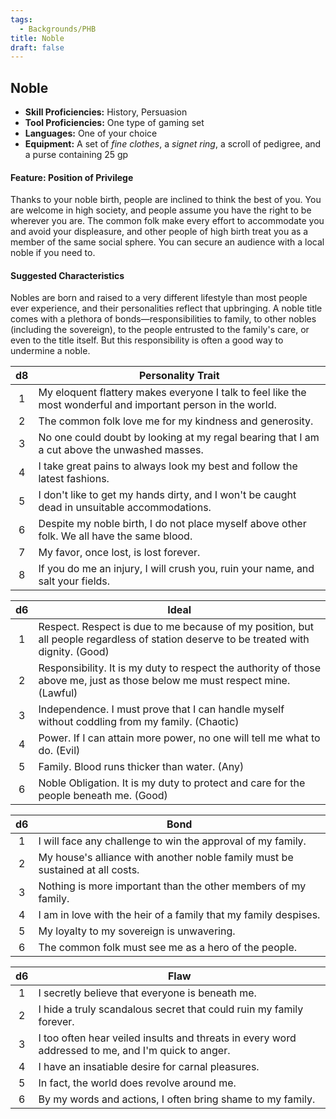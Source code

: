 ```yaml
---
tags:
  - Backgrounds/PHB
title: Noble
draft: false
---
```


## Noble

- **Skill Proficiencies:** History, Persuasion
- **Tool Proficiencies:** One type of gaming set
- **Languages:** One of your choice
- **Equipment:** A set of *fine clothes*, a *signet ring*, a scroll of pedigree, and a purse containing 25 gp

#### Feature: Position of Privilege

Thanks to your noble birth, people are inclined to think the best of you. You are welcome in high society, and people assume you have the right to be wherever you are. The common folk make every effort to accommodate you and avoid your displeasure, and other people of high birth treat you as a member of the same social sphere. You can secure an audience with a local noble if you need to.

#### Suggested Characteristics

Nobles are born and raised to a very different lifestyle than most people ever experience, and their personalities reflect that upbringing. A noble title comes with a plethora of bonds—responsibilities to family, to other nobles (including the sovereign), to the people entrusted to the family's care, or even to the title itself. But this responsibility is often a good way to undermine a noble.

|  d8 | Personality Trait                                                                                             |
|:---:|---------------------------------------------------------------------------------------------------------------|
|  1  | My eloquent flattery makes everyone I talk to feel like the most wonderful and important person in the world. |
|  2  | The common folk love me for my kindness and generosity.                                                       |
|  3  | No one could doubt by looking at my regal bearing that I am a cut above the unwashed masses.                  |
|  4  | I take great pains to always look my best and follow the latest fashions.                                     |
|  5  | I don't like to get my hands dirty, and I won't be caught dead in unsuitable accommodations.                  |
|  6  | Despite my noble birth, I do not place myself above other folk. We all have the same blood.                   |
|  7  | My favor, once lost, is lost forever.                                                                         |
|  8  | If you do me an injury, I will crush you, ruin your name, and salt your fields.                               |

|  d6 | Ideal                                                                                                                                 |
|:---:|---------------------------------------------------------------------------------------------------------------------------------------|
|  1  | Respect. Respect is due to me because of my position, but all people regardless of station deserve to be treated with dignity. (Good) |
|  2  | Responsibility. It is my duty to respect the authority of those above me, just as those below me must respect mine. (Lawful)          |
|  3  | Independence. I must prove that I can handle myself without coddling from my family. (Chaotic)                                        |
|  4  | Power. If I can attain more power, no one will tell me what to do. (Evil)                                                             |
|  5  | Family. Blood runs thicker than water. (Any)                                                                                          |
|  6  | Noble Obligation. It is my duty to protect and care for the people beneath me. (Good)                                                 |

|  d6 | Bond                                                                          |
|:---:|-------------------------------------------------------------------------------|
|  1  | I will face any challenge to win the approval of my family.                   |
|  2  | My house's alliance with another noble family must be sustained at all costs. |
|  3  | Nothing is more important than the other members of my family.                |
|  4  | I am in love with the heir of a family that my family despises.               |
|  5  | My loyalty to my sovereign is unwavering.                                     |
|  6  | The common folk must see me as a hero of the people.                          |

|  d6 | Flaw                                                                                               |
|:---:|----------------------------------------------------------------------------------------------------|
|  1  | I secretly believe that everyone is beneath me.                                                    |
|  2  | I hide a truly scandalous secret that could ruin my family forever.                                |
|  3  | I too often hear veiled insults and threats in every word addressed to me, and I'm quick to anger. |
|  4  | I have an insatiable desire for carnal pleasures.                                                  |
|  5  | In fact, the world does revolve around me.                                                         |
|  6  | By my words and actions, I often bring shame to my family.                                         |
